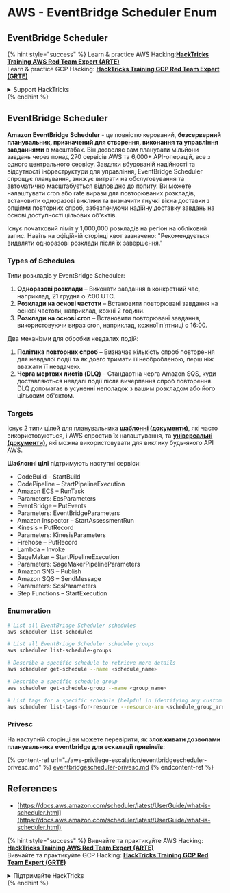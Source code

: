# AWS - EventBridge Scheduler Enum

## EventBridge Scheduler

{% hint style="success" %}
Learn & practice AWS Hacking:<img src="../../../.gitbook/assets/image (1) (1) (1) (1).png" alt="" data-size="line">[**HackTricks Training AWS Red Team Expert (ARTE)**](https://training.hacktricks.xyz/courses/arte)<img src="../../../.gitbook/assets/image (1) (1) (1) (1).png" alt="" data-size="line">\
Learn & practice GCP Hacking: <img src="../../../.gitbook/assets/image (2) (1).png" alt="" data-size="line">[**HackTricks Training GCP Red Team Expert (GRTE)**<img src="../../../.gitbook/assets/image (2) (1).png" alt="" data-size="line">](https://training.hacktricks.xyz/courses/grte)

<details>

<summary>Support HackTricks</summary>

* Check the [**subscription plans**](https://github.com/sponsors/carlospolop)!
* **Join the** 💬 [**Discord group**](https://discord.gg/hRep4RUj7f) or the [**telegram group**](https://t.me/peass) or **follow** us on **Twitter** 🐦 [**@hacktricks\_live**](https://twitter.com/hacktricks_live)**.**
* **Share hacking tricks by submitting PRs to the** [**HackTricks**](https://github.com/carlospolop/hacktricks) and [**HackTricks Cloud**](https://github.com/carlospolop/hacktricks-cloud) github repos.

</details>
{% endhint %}

## EventBridge Scheduler

**Amazon EventBridge Scheduler** - це повністю керований, **безсерверний планувальник, призначений для створення, виконання та управління завданнями** в масштабах. Він дозволяє вам планувати мільйони завдань через понад 270 сервісів AWS та 6,000+ API-операцій, все з одного центрального сервісу. Завдяки вбудованій надійності та відсутності інфраструктури для управління, EventBridge Scheduler спрощує планування, знижує витрати на обслуговування та автоматично масштабується відповідно до попиту. Ви можете налаштувати cron або rate вирази для повторюваних розкладів, встановити одноразові виклики та визначити гнучкі вікна доставки з опціями повторних спроб, забезпечуючи надійну доставку завдань на основі доступності цільових об'єктів.

Існує початковий ліміт у 1,000,000 розкладів на регіон на обліковий запис. Навіть на офіційній сторінці квот зазначено: "Рекомендується видаляти одноразові розклади після їх завершення."&#x20;

### Types of Schedules

Типи розкладів у EventBridge Scheduler:

1. **Одноразові розклади** – Виконати завдання в конкретний час, наприклад, 21 грудня о 7:00 UTC.
2. **Розклади на основі частоти** – Встановити повторювані завдання на основі частоти, наприклад, кожні 2 години.
3. **Розклади на основі cron** – Встановити повторювані завдання, використовуючи вираз cron, наприклад, кожної п'ятниці о 16:00.

Два механізми для обробки невдалих подій:

1. **Політика повторних спроб** – Визначає кількість спроб повторення для невдалої події та як довго тримати її необробленою, перш ніж вважати її невдачею.
2. **Черга мертвих листів (DLQ)** – Стандартна черга Amazon SQS, куди доставляються невдалі події після вичерпання спроб повторення. DLQ допомагає в усуненні неполадок з вашим розкладом або його цільовим об'єктом.

### Targets

Існує 2 типи цілей для планувальника [**шаблонні (документи)**](https://docs.aws.amazon.com/scheduler/latest/UserGuide/managing-targets-templated.html), які часто використовуються, і AWS спростив їх налаштування, та [**універсальні (документи)**](https://docs.aws.amazon.com/scheduler/latest/UserGuide/managing-targets-universal.html), які можна використовувати для виклику будь-якого API AWS.

**Шаблонні цілі** підтримують наступні сервіси:

* CodeBuild – StartBuild
* CodePipeline – StartPipelineExecution
* Amazon ECS – RunTask
* Parameters: EcsParameters
* EventBridge – PutEvents
* Parameters: EventBridgeParameters
* Amazon Inspector – StartAssessmentRun
* Kinesis – PutRecord
* Parameters: KinesisParameters
* Firehose – PutRecord
* Lambda – Invoke
* SageMaker – StartPipelineExecution
* Parameters: SageMakerPipelineParameters
* Amazon SNS – Publish
* Amazon SQS – SendMessage
* Parameters: SqsParameters
* Step Functions – StartExecution

### Enumeration
```bash
# List all EventBridge Scheduler schedules
aws scheduler list-schedules

# List all EventBridge Scheduler schedule groups
aws scheduler list-schedule-groups

# Describe a specific schedule to retrieve more details
aws scheduler get-schedule --name <schedule_name>

# Describe a specific schedule group
aws scheduler get-schedule-group --name <group_name>

# List tags for a specific schedule (helpful in identifying any custom tags or permissions)
aws scheduler list-tags-for-resource --resource-arn <schedule_group_arn>
```
### Privesc

На наступній сторінці ви можете перевірити, як **зловживати дозволами планувальника eventbridge для ескалації привілеїв**:

{% content-ref url="../aws-privilege-escalation/eventbridgescheduler-privesc.md" %}
[eventbridgescheduler-privesc.md](../aws-privilege-escalation/eventbridgescheduler-privesc.md)
{% endcontent-ref %}

## References

* [https://docs.aws.amazon.com/scheduler/latest/UserGuide/what-is-scheduler.html](https://docs.aws.amazon.com/scheduler/latest/UserGuide/what-is-scheduler.html)

{% hint style="success" %}
Вивчайте та практикуйте AWS Hacking:<img src="../../../.gitbook/assets/image (1) (1) (1) (1).png" alt="" data-size="line">[**HackTricks Training AWS Red Team Expert (ARTE)**](https://training.hacktricks.xyz/courses/arte)<img src="../../../.gitbook/assets/image (1) (1) (1) (1).png" alt="" data-size="line">\
Вивчайте та практикуйте GCP Hacking: <img src="../../../.gitbook/assets/image (2) (1).png" alt="" data-size="line">[**HackTricks Training GCP Red Team Expert (GRTE)**<img src="../../../.gitbook/assets/image (2) (1).png" alt="" data-size="line">](https://training.hacktricks.xyz/courses/grte)

<details>

<summary>Підтримайте HackTricks</summary>

* Перевірте [**плани підписки**](https://github.com/sponsors/carlospolop)!
* **Приєднуйтесь до** 💬 [**групи Discord**](https://discord.gg/hRep4RUj7f) або [**групи telegram**](https://t.me/peass) або **слідкуйте** за нами в **Twitter** 🐦 [**@hacktricks\_live**](https://twitter.com/hacktricks_live)**.**
* **Діліться хакерськими трюками, надсилаючи PR до** [**HackTricks**](https://github.com/carlospolop/hacktricks) та [**HackTricks Cloud**](https://github.com/carlospolop/hacktricks-cloud) репозиторіїв на github.

</details>
{% endhint %}

